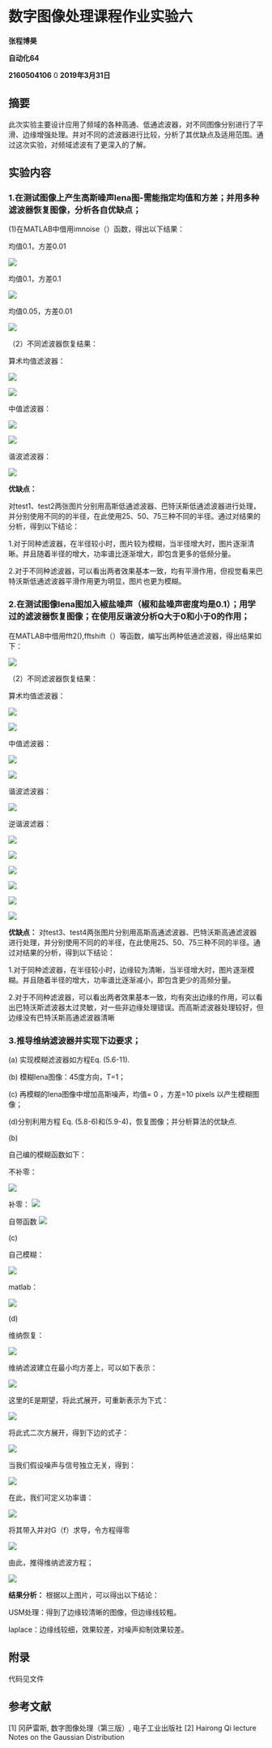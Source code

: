  
 
# 数字图像处理课程作业实验六

**张程博昊**

**自动化64**

**2160504106**
0
**2019年3月31日**


## 摘要
此次实验主要设计应用了频域的各种高通、低通滤波器，对不同图像分别进行了平滑、边缘增强处理。并对不同的滤波器进行比较，分析了其优缺点及适用范围。通过这次实验，对频域滤波有了更深入的了解。

## 实验内容

### 1.在测试图像上产生高斯噪声lena图-需能指定均值和方差；并用多种滤波器恢复图像，分析各自优缺点；

(1)在MATLAB中借用imnoise（）函数，得出以下结果：

均值0.1，方差0.01

![](./Image/1_0.1_0.01.bmp)

均值0.1，方差0.1

![](./Image/1_0.1_0.1.bmp)

均值0.05，方差0.01

![](./Image/1_0.05_0.01.bmp)

（2）不同滤波器恢复结果：

算术均值滤波器：

![](./Image/三阶算术均值滤波器恢复.bmp)


![](./Image/五阶算术均值滤波器恢复.bmp)

中值滤波器：

![](./Image/三阶中值滤波器恢复.bmp)

![](./Image/五阶中值滤波器恢复.bmp)

谐波滤波器：

![](./Image/谐波均值滤波器滤波器恢复.bmp)

**优缺点：**

对test1、test2两张图片分别用高斯低通滤波器、巴特沃斯低通滤波器进行处理，并分别使用不同的的半径，在此使用25、50、75三种不同的半径。通过对结果的分析，得到以下结论：


1.对于同种滤波器，在半径较小时，图片较为模糊，当半径增大时，图片逐渐清晰。并且随着半径的增大，功率谱比逐渐增大，即包含更多的低频分量。


2.对于不同种滤波器，可以看出两者效果基本一致，均有平滑作用，但视觉看来巴特沃斯低通滤波器平滑作用更为明显，图片也更为模糊。

### 2.在测试图像lena图加入椒盐噪声（椒和盐噪声密度均是0.1）；用学过的滤波器恢复图像；在使用反谐波分析Q大于0和小于0的作用；


在MATLAB中借用fft2(),fftshift（）等函数，编写出两种低通滤波器，得出结果如下：
 
![](./Image/2_椒盐.bmp)

（2）不同滤波器恢复结果：

算术均值滤波器：

![](./Image/2_三阶算术均值滤波器恢复.bmp)


![](./Image/2_五阶算术均值滤波器恢复.bmp)

中值滤波器：

![](./Image/2_三阶中值滤波器恢复.bmp)

![](./Image/2_五阶中值滤波器恢复.bmp)

谐波滤波器：

![](./Image/2_谐波均值滤波器滤波器恢复.bmp)

逆谐波滤器：

![](./Image/2_逆谐波均值滤波器滤波器恢复-1.bmp)

![](./Image/2_逆谐波均值滤波器滤波器恢复0.bmp)

![](./Image/2_逆谐波均值滤波器滤波器恢复0.1.bmp)

![](./Image/2_逆谐波均值滤波器滤波器恢复0.3.bmp)

![](./Image/2_逆谐波均值滤波器滤波器恢复0.5.bmp)

![](./Image/2_逆谐波均值滤波器滤波器恢复1.bmp)

**优缺点：**
对test3、test4两张图片分别用高斯高通滤波器、巴特沃斯高通滤波器进行处理，并分别使用不同的的半径，在此使用25、50、75三种不同的半径。通过对结果的分析，得到以下结论：


1.对于同种滤波器，在半径较小时，边缘较为清晰，当半径增大时，图片逐渐模糊。并且随着半径的增大，功率谱比逐渐减小，即包含更少的高频分量。


2.对于不同种滤波器，可以看出两者效果基本一致，均有突出边缘的作用，可以看出巴特沃斯滤波器太过灵敏，对一些非边缘处理错误。而高斯滤波器处理较好，但边缘没有巴特沃斯高通滤波器清晰
 

### 3.推导维纳滤波器并实现下边要求；

(a) 实现模糊滤波器如方程Eq. (5.6-11).

(b) 模糊lena图像：45度方向，T=1；

(c) 再模糊的lena图像中增加高斯噪声，均值= 0 ，方差=10 pixels 以产生模糊图像；

(d)分别利用方程 Eq. (5.8-6)和(5.9-4)，恢复图像；并分析算法的优缺点.

(b)

自己编的模糊函数如下：

不补零：

![](./Image/0_FM_模糊.bmp)

补零：
![](./Image/补0_FM_模糊.bmp)

自带函数
![](./Image/M_模糊.bmp)

(c)

自己模糊：

![](./Image/自己模糊高斯.bmp)

matlab：

![](./Image/模糊高斯.bmp)

(d)

维纳恢复：

![](./Image/题3维纳滤波处理.bmp)


































 维纳滤波建立在最小均方差上，可以如下表示：
 
 ![ ](./Image/3.1.png)
 
 这里的E是期望，将此式展开，可重新表示为下式：
 
 ![ ](./Image/3.2.png)
 
 将此式二次方展开，得到下边的式子：
 
 ![ ](./Image/3.3.png)
 
 当我们假设噪声与信号独立无关，得到：
 
 ![ ](./Image/3.4.png)
 
 在此，我们可定义功率谱：
 
 ![ ](./Image/3.5.png)

 将其带入并对G（f）求导，令方程得零

 ![ ](./Image/3.6.png)
 
 由此，推得维纳滤波方程；
 
 ![ ](./Image/3.7.png)


 
**结果分析：**
根据以上图片，可以得出以下结论：


USM处理：得到了边缘较清晰的图像，但边缘线较粗。


laplace：边缘线较细，效果较差，对噪声抑制效果较差。

## 附录

代码见文件


## 参考文献

[1] 冈萨雷斯, 数字图像处理（第三版）, 电子工业出版社
[2] Hairong Qi lecture Notes on the Gaussian Distribution


